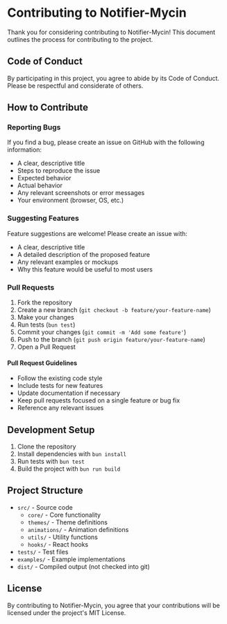# Contributing to Notifier-Mycin

Thank you for considering contributing to Notifier-Mycin! This document outlines the process for contributing to the project.

## Code of Conduct

By participating in this project, you agree to abide by its Code of Conduct. Please be respectful and considerate of others.

## How to Contribute

### Reporting Bugs

If you find a bug, please create an issue on GitHub with the following information:

- A clear, descriptive title
- Steps to reproduce the issue
- Expected behavior
- Actual behavior
- Any relevant screenshots or error messages
- Your environment (browser, OS, etc.)

### Suggesting Features

Feature suggestions are welcome! Please create an issue with:

- A clear, descriptive title
- A detailed description of the proposed feature
- Any relevant examples or mockups
- Why this feature would be useful to most users

### Pull Requests

1. Fork the repository
2. Create a new branch (`git checkout -b feature/your-feature-name`)
3. Make your changes
4. Run tests (`bun test`)
5. Commit your changes (`git commit -m 'Add some feature'`)
6. Push to the branch (`git push origin feature/your-feature-name`)
7. Open a Pull Request

#### Pull Request Guidelines

- Follow the existing code style
- Include tests for new features
- Update documentation if necessary
- Keep pull requests focused on a single feature or bug fix
- Reference any relevant issues

## Development Setup

1. Clone the repository
2. Install dependencies with `bun install`
3. Run tests with `bun test`
4. Build the project with `bun run build`

## Project Structure

- `src/` - Source code
  - `core/` - Core functionality
  - `themes/` - Theme definitions
  - `animations/` - Animation definitions
  - `utils/` - Utility functions
  - `hooks/` - React hooks
- `tests/` - Test files
- `examples/` - Example implementations
- `dist/` - Compiled output (not checked into git)

## License

By contributing to Notifier-Mycin, you agree that your contributions will be licensed under the project's MIT License. 